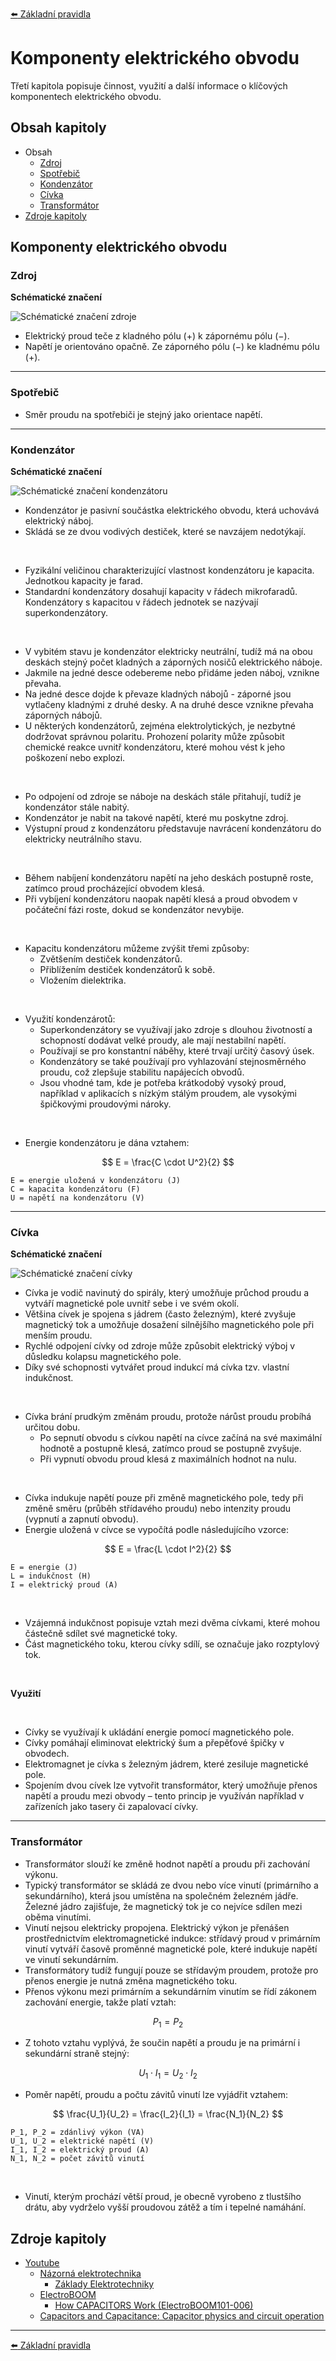[:arrow_left: Základní pravidla](../kapitola_2/podkapitola_3.md)





# Komponenty elektrického obvodu
Třetí kapitola popisuje činnost, využití a další informace o klíčových komponentech elektrického obvodu.





## Obsah kapitoly
- Obsah
    - [Zdroj](#zdroj)
    - [Spotřebič](#spotřebič)
    - [Kondenzátor](#kondenzátor)
    - [Cívka](#cívka)
    - [Transformátor](#transformátor)
- [Zdroje kapitoly](#zdroje-kapitoly)





## Komponenty elektrického obvodu



### Zdroj
**Schématické značení**

![Schématické značení zdroje](../../img/kapitola_3/ilustrace_7.png)

- Elektrický proud teče z kladného pólu (+) k zápornému pólu (−).
- Napětí je orientováno opačně. Ze záporného pólu (−) ke kladnému pólu (+).

---



### Spotřebič
- Směr proudu na spotřebiči je stejný jako orientace napětí.

---



### Kondenzátor

**Schématické značení**

![Schématické značení kondenzátoru](../../img/kapitola_3/ilustrace_8.png)

- Kondenzátor je pasivní součástka elektrického obvodu, která uchovává elektrický náboj.
- Skládá se ze dvou vodivých destiček, které se navzájem nedotýkají.

<br>

- Fyzikální veličinou charakterizující vlastnost kondenzátoru je kapacita. Jednotkou kapacity je farad.
- Standardní kondenzátory dosahují kapacity v řádech mikrofaradů. Kondenzátory s kapacitou v řádech jednotek se nazývají superkondenzátory.

<br>

- V vybitém stavu je kondenzátor elektricky neutrální, tudíž má na obou deskách stejný počet kladných a záporných nosičů elektrického náboje.
- Jakmile na jedné desce odebereme nebo přidáme jeden náboj, vznikne převaha.
- Na jedné desce dojde k převaze kladných nábojů - záporné jsou vytlačeny kladnými z druhé desky. A na druhé desce vznikne převaha záporných nábojů.
- U některých kondenzátorů, zejména elektrolytických, je nezbytné dodržovat správnou polaritu. Prohození polarity může způsobit chemické reakce uvnitř kondenzátoru, které mohou vést k jeho poškození nebo explozi.

<br>

- Po odpojení od zdroje se náboje na deskách stále přitahují, tudíž je kondenzátor stále nabitý.
- Kondenzátor je nabit na takové napětí, které mu poskytne zdroj.
- Výstupní proud z kondenzátoru představuje navrácení kondenzátoru do elektricky neutrálního stavu.

<br>

- Během nabíjení kondenzátoru napětí na jeho deskách postupně roste, zatímco proud procházející obvodem klesá.
- Při vybíjení kondenzátoru naopak napětí klesá a proud obvodem v počáteční fázi roste, dokud se kondenzátor nevybije.

<br>

- Kapacitu kondenzátoru můžeme zvýšit třemi způsoby:
    - Zvětšením destiček kondenzátorů.
    - Přiblížením destiček kondenzátorů k sobě.
    - Vložením dielektrika.

<br>

- Využití kondenzárotů:
    - Superkondenzátory se využívají jako zdroje s dlouhou životností a schopností dodávat velké proudy, ale mají nestabilní napětí.
    - Používají se pro konstantní náběhy, které trvají určitý časový úsek.
    - Kondenzátory se také používají pro vyhlazování stejnosměrného proudu, což zlepšuje stabilitu napájecích obvodů.
    - Jsou vhodné tam, kde je potřeba krátkodobý vysoký proud, například v aplikacích s nízkým stálým proudem, ale vysokými špičkovými proudovými nároky.

<br>

- Energie kondenzátoru je dána vztahem:

$$
E = \frac{C \cdot U^2}{2}
$$

```
E = energie uložená v kondenzátoru (J)
C = kapacita kondenzátoru (F)
U = napětí na kondenzátoru (V)
```

---



### Cívka

**Schématické značení**

![Schématické značení cívky](../../img/kapitola_3/ilustrace_9.png)

- Cívka je vodič navinutý do spirály, který umožňuje průchod proudu a vytváří magnetické pole uvnitř sebe i ve svém okolí.
- Většina cívek je spojena s jádrem (často železným), které zvyšuje magnetický tok a umožňuje dosažení silnějšího magnetického pole při menším proudu.
- Rychlé odpojení cívky od zdroje může způsobit elektrický výboj v důsledku kolapsu magnetického pole.
- Díky své schopnosti vytvářet proud indukcí má cívka tzv. vlastní indukčnost.

<br>

- Cívka brání prudkým změnám proudu, protože nárůst proudu probíhá určitou dobu.
    - Po sepnutí obvodu s cívkou napětí na cívce začíná na své maximální hodnotě a postupně klesá, zatímco proud se postupně zvyšuje.
    - Při vypnutí obvodu proud klesá z maximálních hodnot na nulu.

<br>

- Cívka indukuje napětí pouze při změně magnetického pole, tedy při změně směru (průběh střídavého proudu) nebo intenzity proudu (vypnutí a zapnutí obvodu).
- Energie uložená v cívce se vypočítá podle následujícího vzorce:

$$
E = \frac{L \cdot I^2}{2}
$$

```
E = energie (J)
L = indukčnost (H)
I = elektrický proud (A)
```

<br>

- Vzájemná indukčnost popisuje vztah mezi dvěma cívkami, které mohou částečně sdílet své magnetické toky.
- Část magnetického toku, kterou cívky sdílí, se označuje jako rozptylový tok.

<br>

**Využití**

<br>

- Cívky se využívají k ukládání energie pomocí magnetického pole.
- Cívky pomáhají eliminovat elektrický šum a přepěťové špičky v obvodech.
- Elektromagnet je cívka s železným jádrem, které zesiluje magnetické pole.
- Spojením dvou cívek lze vytvořit transformátor, který umožňuje přenos napětí a proudu mezi obvody – tento princip je využíván například v zařízeních jako tasery či zapalovací cívky.

---



### Transformátor
- Transformátor slouží ke změně hodnot napětí a proudu při zachování výkonu.
- Typický transformátor se skládá ze dvou nebo více vinutí (primárního a sekundárního), která jsou umístěna na společném železném jádře. Železné jádro zajišťuje, že magnetický tok je co nejvíce sdílen mezi oběma vinutími.
- Vinutí nejsou elektricky propojena. Elektrický výkon je přenášen prostřednictvím elektromagnetické indukce: střídavý proud v primárním vinutí vytváří časově proměnné magnetické pole, které indukuje napětí ve vinutí sekundárním.
- Transformátory tudíž fungují pouze se střídavým proudem, protože pro přenos energie je nutná změna magnetického toku.
- Přenos výkonu mezi primárním a sekundárním vinutím se řídí zákonem zachování energie, takže platí vztah:

$$
P_1 = P_2
$$

- Z tohoto vztahu vyplývá, že součin napětí a proudu je na primární i sekundární straně stejný:

$$
U_1 \cdot I_1 = U_2 \cdot I_2
$$

- Poměr napětí, proudu a počtu závitů vinutí lze vyjádřit vztahem:

$$
\frac{U_1}{U_2} = \frac{I_2}{I_1} = \frac{N_1}{N_2}
$$

```
P_1, P_2 = zdánlivý výkon (VA)
U_1, U_2 = elektrické napětí (V)
I_1, I_2 = elektrický proud (A)
N_1, N_2 = počet závitů vinutí
```

<br>

- Vinutí, kterým prochází větší proud, je obecně vyrobeno z tlustšího drátu, aby vydrželo vyšší proudovou zátěž a tím i tepelné namáhání.





## Zdroje kapitoly
- [Youtube](https://youtube.com/)
    - [Názorná elektrotechnika](https://youtube.com/@nazornaelektrotechnika)
        - [Základy Elektrotechniky](https://youtube.com/playlist?list=PL3r1xGSQfP9TBwvTqYEf6E-L9duHQbnir)
    - [ElectroBOOM](https://www.youtube.com/@ElectroBOOM)
        - [How CAPACITORS Work (ElectroBOOM101-006)](https://www.youtube.com/watch?v=rbCXKhhzBN0)
    - [Capacitors and Capacitance: Capacitor physics and circuit operation](https://www.youtube.com/watch?v=f_MZNsEqyQw)

---





[:arrow_left: Základní pravidla](../kapitola_2/podkapitola_3.md)